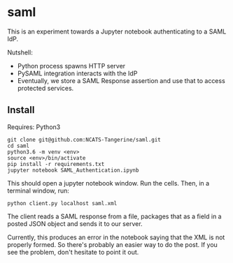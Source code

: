 # saml

This is an experiment towards a Jupyter notebook authenticating to a SAML IdP.

Nutshell:
* Python process spawns HTTP server
* PySAML integration interacts with the IdP
* Eventually, we store a SAML Response assertion and use that to access protected services.

## Install

Requires: Python3

```
git clone git@github.com:NCATS-Tangerine/saml.git
cd saml
python3.6 -m venv <env>
source <env>/bin/activate
pip install -r requirements.txt
jupyter notebook SAML_Authentication.ipynb 
```
This should open a jupyter notebook window. Run the cells. 
Then, in a terminal window, run:

```
python client.py localhost saml.xml
```

The client reads a SAML response from a file, packages that as a field in a posted JSON object and sends it to our server.

Currently, this produces an error in the notebook saying that the XML is not properly formed. So there's probably an easier way to do the post. If you see the problem, don't hesitate to point it out.

